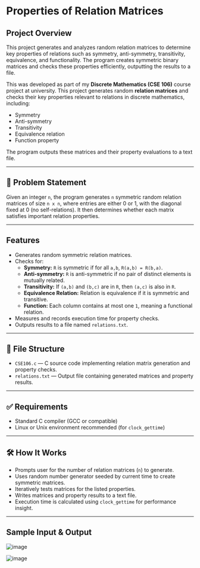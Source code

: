 # Properties of Relation Matrices

##  Project Overview
This project generates and analyzes random relation matrices to determine key properties of relations such as symmetry, anti-symmetry, transitivity, equivalence, and functionality. The program creates symmetric binary matrices and checks these properties efficiently, outputting the results to a file.

This was developed as part of my **Discrete Mathematics (CSE 106)** course project at university.
This project generates random **relation matrices** and checks their key properties relevant to relations in discrete mathematics, including:

- Symmetry
- Anti-symmetry
- Transitivity
- Equivalence relation
- Function property

The program outputs these matrices and their property evaluations to a text file.

---

## 🧩 Problem Statement

Given an integer `n`, the program generates `n` symmetric random relation matrices of size `n x n`, where entries are either 0 or 1, with the diagonal fixed at 0 (no self-relations). It then determines whether each matrix satisfies important relation properties.

---

##  Features

- Generates random symmetric relation matrices.
- Checks for:
  - **Symmetry:** `R` is symmetric if for all `a,b`, `R(a,b) = R(b,a)`.
  - **Anti-symmetry:** `R` is anti-symmetric if no pair of distinct elements is mutually related.
  - **Transitivity:** If `(a,b)` and `(b,c)` are in `R`, then `(a,c)` is also in `R`.
  - **Equivalence Relation:** Relation is equivalence if it is symmetric and transitive.
  - **Function:** Each column contains at most one `1`, meaning a functional relation.
- Measures and records execution time for property checks.
- Outputs results to a file named `relations.txt`.

---
## 📂 File Structure

- `CSE106.c` — C source code implementing relation matrix generation and property checks.
- `relations.txt` — Output file containing generated matrices and property results.

---

## ✅ Requirements

- Standard C compiler (GCC or compatible)
- Linux or Unix environment recommended (for `clock_gettime`)

---

## 🛠️ How It Works

- Prompts user for the number of relation matrices (`n`) to generate.
- Uses random number generator seeded by current time to create symmetric matrices.
- Iteratively tests matrices for the listed properties.
- Writes matrices and property results to a text file.
- Execution time is calculated using `clock_gettime` for performance insight.

---

##  Sample Input & Output
![image](https://github.com/user-attachments/assets/10538501-8a08-4853-9d3b-424e9f6b6fd2)

![image](https://github.com/user-attachments/assets/c7c4acc9-46ae-4154-99b6-c77dba5b00dd)



